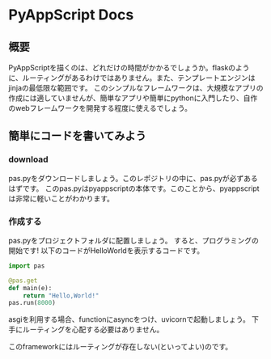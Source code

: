 # PyAppScript Docs
## 概要
PyAppScriptを描くのは、どれだけの時間がかかるでしょうか。flaskのように、ルーティングがあるわけではありません。また、テンプレートエンジンはjinjaの最低限な範囲です。
このシンプルなフレームワークは、大規模なアプリの作成には適していませんが、簡単なアプリや簡単にpythonに入門したり、自作のwebフレームワークを開発する程度に使えるでしょう。

## 簡単にコードを書いてみよう
### download
pas.pyをダウンロードしましょう。このレポジトリの中に、pas.pyが必ずあるはずです。
このpas.pyはpyappscriptの本体です。このことから、pyappscriptは非常に軽いことがわかります。
### 作成する
pas.pyをプロジェクトフォルダに配置しましょう。
すると、プログラミングの開始です! 以下のコードがHelloWorldを表示するコードです。
```python
import pas

@pas.get
def main(e):
    return "Hello,World!"
pas.run(8000)
```
asgiを利用する場合、functionにasyncをつけ、uvicornで起動しましょう。
下手にルーティングを心配する必要はありません。

このframeworkにはルーティングが存在しない(といってよい)のです。
